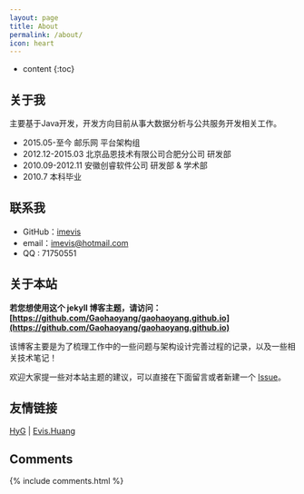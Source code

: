 ```yaml
---
layout: page
title: About
permalink: /about/
icon: heart
---
```


* content
{:toc}

## 关于我

主要基于Java开发，开发方向目前从事大数据分析与公共服务开发相关工作。

* 2015.05-至今 邮乐网 平台架构组
* 2012.12-2015.03 北京品恩技术有限公司合肥分公司 研发部
* 2010.09-2012.11 安徽创睿软件公司 研发部 & 学术部
* 2010.7 本科毕业

## 联系我

* GitHub：[imevis](https://github.com/imevis)
* email：imevis@hotmail.com
* QQ : 71750551

## 关于本站

**若您想使用这个 jekyll 博客主题，请访问：[https://github.com/Gaohaoyang/gaohaoyang.github.io](https://github.com/Gaohaoyang/gaohaoyang.github.io)**

该博客主要是为了梳理工作中的一些问题与架构设计完善过程的记录，以及一些相关技术笔记！

欢迎大家提一些对本站主题的建议，可以直接在下面留言或者新建一个 [Issue](https://github.com/Gaohaoyang/gaohaoyang.github.io/issues)。


## 友情链接

[HyG](https://gaohaoyang.github.io/) \| [Evis.Huang](https://imevis.github.io/)

## Comments

{% include comments.html %}
